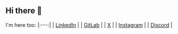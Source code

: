 ## Hi there 👋



I'm here too:
|:---:|
| [LinkedIn](www.linkedin.com/in/daniel-holzer-9963262a1) |
| [GitLab](https://gitlab.com/DaniHolzer) |
| [X](https://x.com/DanielHolz19614) |
| [Instagram](https://www.instagram.com/daniel_holzer01/) |
| [Discord](https://discord.com/user/504335286700998656) |





<!--
**DaniHolzer/DaniHolzer** is a ✨ _special_ ✨ repository because its `README.md` (this file) appears on your GitHub profile.

Here are some ideas to get you started:

- 🔭 I’m currently working on ...
- 🌱 I’m currently learning ...
- 👯 I’m looking to collaborate on ...
- 🤔 I’m looking for help with ...
- 💬 Ask me about ...
- 📫 How to reach me: ...
- 😄 Pronouns: ...
- ⚡ Fun fact: ...
-->
